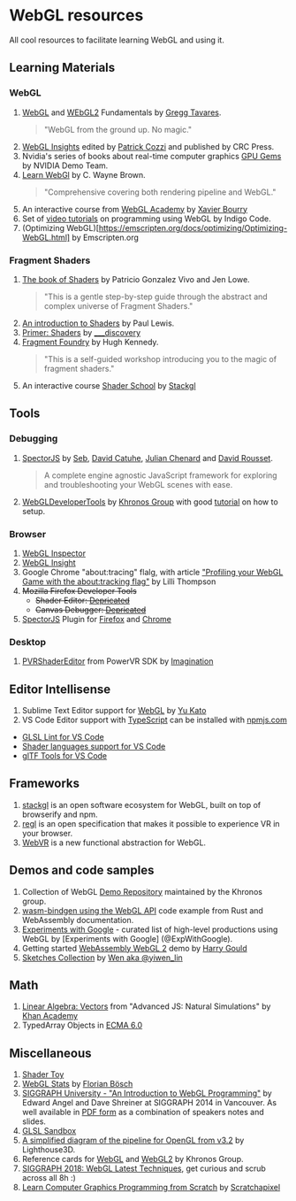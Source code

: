 # WebGL resources
All cool resources to facilitate learning WebGL and using it.

## Learning Materials
### WebGL
1. [WebGL](https://webglfundamentals.org) and [WEbGL2](https://webgl2fundamentals.org/) Fundamentals by [Gregg Tavares](https://github.com/greggman).
    > "WebGL from the ground up. No magic."
2. [WebGL Insights](http://webglinsights.com/) edited by [Patrick Cozzi](https://twitter.com/pjcozzi) and published by CRC Press.
3. Nvidia's series of books about real-time computer graphics [GPU Gems](https://developer.nvidia.com/gpugems/GPUGems/gpugems_pref01.html) by NVIDIA Demo Team.
4. [Learn WebGl](learnwebgl.brown37.net) by C. Wayne Brown.
    > "Comprehensive covering both rendering pipeline and WebGL."
5. An interactive course from  [WebGL Academy](http://www.webglacademy.com/) by [Xavier Bourry](https://twitter.com/xavierbourry)
7. Set of [video tutorials](https://www.youtube.com/playlist?list=PLjcVFFANLS5zH_PeKC6I8p0Pt1hzph_rt) on programming using WebGL by Indigo Code.
8. (Optimizing WebGL)[https://emscripten.org/docs/optimizing/Optimizing-WebGL.html] by Emscripten.org

### Fragment Shaders
1. [The book of Shaders](https://thebookofshaders.com/) by Patricio Gonzalez Vivo and Jen Lowe.
    > "This is a gentle step-by-step guide through the abstract and complex universe of Fragment Shaders."
2. [An introduction to Shaders](https://aerotwist.com/tutorials/an-introduction-to-shaders-part-1/) by Paul Lewis.
3. [Primer: Shaders](https://notes.underscorediscovery.com/shaders-a-primer/) by [___discovery](https://github.com/underscorediscovery)
4. [Fragment Foundry](http://hughsk.io/fragment-foundry/chapters/01-hello-world.html) by Hugh Kennedy.
    > "This is a self-guided workshop introducing you to the magic of fragment shaders."
5. An interactive course [Shader School](https://github.com/stackgl/shader-school) by [Stackgl](https://stack.gl/)
 
## Tools
### Debugging
1. [SpectorJS](http://spector.babylonjs.com/) by [Seb](https://github.com/sebavan), [David Catuhe](https://twitter.com/deltakosh), [Julian Chenard](https://twitter.com/Temechon) and [David Rousset](https://twitter.com/davrous).
    > A complete engine agnostic JavaScript framework for exploring and troubleshooting your WebGL scenes with ease.
2. [WebGLDeveloperTools](https://github.com/KhronosGroup/WebGLDeveloperTools) by [Khronos Group](https://www.khronos.org/) with good [tutorial](https://www.khronos.org/webgl/wiki/Debugging) on how to setup.

### Browser 
1. [WebGL Inspector](https://chrome.google.com/webstore/detail/webgl-inspector/ogkcjmbhnfmlnielkjhedpcjomeaghda) 
2. [WebGL Insight](https://chrome.google.com/webstore/detail/webgl-insight/djdcbmfacaaocoomokenoalbomllhnko) 
3. Google Chrome "about:tracing" flalg, with article ["Profiling your WebGL Game with the about:tracking flag"](https://www.html5rocks.com/en/tutorials/games/abouttracing/) by Lilli Thompson
4. ~~Mozilla Firefox Developer Tools~~
    - ~~Shader Editor: [Depricated](https://developer.mozilla.org/en-US/docs/Tools/Deprecated_tools#Shader_editor)~~
    - ~~Canvas Debugger: [Depricated](https://developer.mozilla.org/en-US/docs/Tools/Deprecated_tools#Canvas_debugger)~~
5. [SpectorJS](http://spector.babylonjs.com/) Plugin for [Firefox](https://addons.mozilla.org/en-US/firefox/addon/spector-js/) and [Chrome](https://chrome.google.com/webstore/detail/spectorjs/denbgaamihkadbghdceggmchnflmhpmk?hl=fil)

### Desktop
1. [PVRShaderEditor](https://www.imgtec.com/developers/powervr-sdk-tools/pvrshadereditor/) from PowerVR SDK by [Imagination](https://www.imgtec.com/)

## Editor Intellisense
1. Sublime Text Editor support for [WebGL](https://github.com/katsew/WebGLCompletions) by [Yu Kato](http://katsew.github.io/)
2. VS Code Editor support with [TypeScript](https://github.com/DefinitelyTyped/DefinitelyTyped/tree/master/types/webgl-ext) can be installed with [npmjs.com](https://www.npmjs.com/package/@types/webgl-ext)
 - [GLSL Lint for VS Code](https://marketplace.visualstudio.com/items?itemName=CADENAS.vscode-glsllint)
 - [Shader languages support for VS Code](https://marketplace.visualstudio.com/items?itemName=slevesque.shader)
 - [glTF Tools for VS Code](https://marketplace.visualstudio.com/items?itemName=cesium.gltf-vscode)

## Frameworks
1. [stackgl](https://stack.gl/) is an open software ecosystem for WebGL, built on top of browserify and npm.
2. [regl](http://regl.party/) is an open specification that makes it possible to experience VR in your browser.
3. [WebVR](https://webvr.info/) is a new functional abstraction for WebGL.

## Demos and code samples
1. Collection of WebGL [Demo Repository](https://www.khronos.org/webgl/wiki/Demo_Repository) maintained by the Khronos group.
2. [wasm-bindgen using the WebGL API](https://rustwasm.github.io/wasm-bindgen/examples/webgl.html) code example from Rust and WebAssembly documentation.
3. [Experiments with Google](https://experiments.withgoogle.com/search?q=WebGL) - curated list of high-level productions using WebGL by [Experiments with Google] (@ExpWithGoogle).
4. Getting started [WebAssembly WebGL 2](https://github.com/HarryLovesCode/WebAssembly-WebGL-2) demo by [Harry Gould](https://github.com/HarryLovesCode)
5. [Sketches Collection](http://yiwenl.github.io/Sketches/exps/30) by [Wen aka @yiwen_lin](https://twitter.com/yiwen_lin)

## Math
1. [Linear Algebra: Vectors](https://www.khanacademy.org/computing/computer-programming/programming-natural-simulations/programming-vectors/a/intro-to-vectors) from "Advanced JS: Natural Simulations" by [Khan Academy](https://www.khanacademy.org/computing/computer-programming/programming-natural-simulations)
2. TypedArray Objects in [ECMA 6.0](http://www.ecma-international.org/ecma-262/6.0/#sec-typedarray-objects)

## Miscellaneous
1. [Shader Toy](https://www.shadertoy.com/)
2. [WebGL Stats](https://webglstats.com/webgl) by [Florian Bösch](https://twitter.com/pyalot)
3. [SIGGRAPH University - "An Introduction to WebGL Programming"](https://www.youtube.com/watch?v=tgVLb6fOVVc) by Edward Angel and Dave Shreiner at SIGGRAPH 2014 in Vancouver. As well available in [PDF form](https://www.cs.unm.edu/~angel/SIGGRAPH14/Introduction%20to%20WebGL%20Programming.pdf) as a combination of speakers notes and slides.
4. [GLSL Sandbox](http://glslsandbox.com/)
5. [A simplified diagram of the pipeline for OpenGL from v3.2](http://www.lighthouse3d.com/tutorials/glsl-tutorial/pipeline33/) by Lighthouse3D.
6. Reference cards for [WebGL](https://www.khronos.org/files/webgl/webgl-reference-card-1_0.pdf) and [WebGL2](https://www.khronos.org/files/webgl20-reference-guide.pdf) by Khronos Group.
7. [SIGGRAPH 2018: WebGL Latest Techniques](https://youtu.be/FCAM-3aAzXg?t=7177), get curious and scrub across all 8h :)
8. [Learn Computer Graphics Programming from Scratch](https://www.scratchapixel.com/index.php) by [Scratchapixel](https://twitter.com/Scratchapixel)
